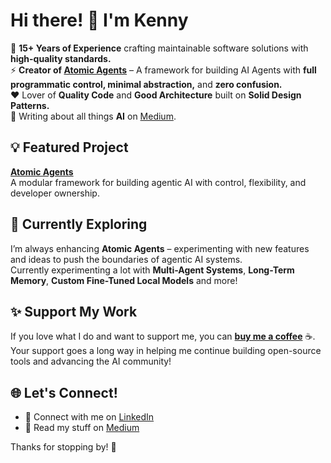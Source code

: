 # Hi there! 👋 I'm Kenny  

🚀 **15+ Years of Experience** crafting maintainable software solutions with **high-quality standards.**  
⚡ **Creator of [Atomic Agents](https://github.com/KennyVaneetvelde/atomic_agents)** – A framework for building AI Agents with **full programmatic control, minimal abstraction,** and **zero confusion.**  
❤️ Lover of **Quality Code** and **Good Architecture** built on **Solid Design Patterns.**  
📝 Writing about all things **AI** on [Medium](https://medium.com/@kenny_v).  

## 💡 Featured Project  

[**Atomic Agents**](https://github.com/KennyVaneetvelde/atomic_agents)  
A modular framework for building agentic AI with control, flexibility, and developer ownership.  

## 🌱 Currently Exploring  
I’m always enhancing **Atomic Agents** – experimenting with new features and ideas to push the boundaries of agentic AI systems.  
Currently experimenting a lot with **Multi-Agent Systems**, **Long-Term Memory**, **Custom Fine-Tuned Local Models** and more!

## ✨ Support My Work  
If you love what I do and want to support me, you can [**buy me a coffee**](https://www.paypal.me/KennyVaneetvelde) ☕. Your support goes a long way in helping me continue building open-source tools and advancing the AI community!  

## 🌐 Let's Connect!  
- 💼 Connect with me on [LinkedIn](https://www.linkedin.com/in/kennyvaneetvelde)  
- 📝 Read my stuff on [Medium](https://medium.com/@kenny_v)  

Thanks for stopping by! 🚀
